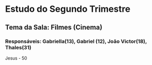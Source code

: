 # Estudo do Segundo Trimestre
## Tema da Sala: Filmes (Cinema)
### Responsáveis: Gabriella(13), Gabriel (12), João Victor(18), Thales(31)
Jesus - 50
